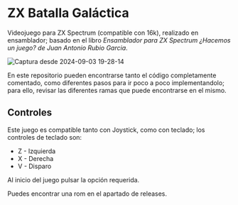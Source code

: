 # ZX Batalla Galáctica

Videojuego para ZX Spectrum (compatible con 16k), realizado en ensamblador; basado en el libro _Ensamblador para ZX Spectrum ¿Hacemos un juego? de Juan Antonio Rubio Garcia_.

![Captura desde 2024-09-03 19-28-14](https://github.com/user-attachments/assets/10b3124d-b0bc-44fc-8ef0-c2320cecb227)


En este repositorio pueden encontrarse tanto el código completamente comentado, como diferentes pasos para ir poco a poco implementandolo; para ello, revisar las diferentes ramas que puede encontrarse en el mismo.

## Controles

Este juego es compatible tanto con Joystick, como con teclado; los controles de teclado son:

* Z - Izquierda
* X - Derecha
* V - Disparo

Al inicio del juego pulsar la opción requerida.

Puedes encontrar una rom en el apartado de releases.

